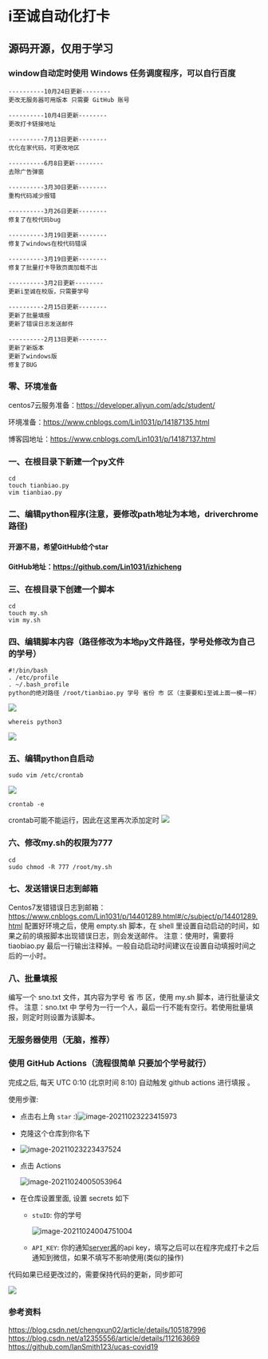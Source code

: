 # i至诚自动化打卡

## 源码开源，仅用于学习

### window自动定时使用 Windows 任务调度程序，可以自行百度
```
----------10月24日更新--------
更改无服务器可用版本 只需要 GitHub 账号

----------10月4日更新--------
更改打卡链接地址

----------7月13日更新--------
优化在家代码，可更改地区

----------6月8日更新--------
去除广告弹窗

----------3月30日更新--------
重构代码减少报错

----------3月26日更新--------
修复了在校代码bug

----------3月19日更新--------
修复了windows在校代码错误

----------3月19日更新--------
修复了批量打卡导致页面加载不出

----------3月2日更新--------
更新i至诚在校版，只需要学号

----------2月15日更新--------
更新了批量填报
更新了错误日志发送邮件

----------2月13日更新--------
更新了新版本
更新了windows版
修复了BUG
```

### 零、环境准备

centos7云服务准备：https://developer.aliyun.com/adc/student/

环境准备：https://www.cnblogs.com/Lin1031/p/14187135.html

博客园地址：https://www.cnblogs.com/Lin1031/p/14187137.html


### 一、在根目录下新建一个py文件
```
cd
touch tianbiao.py
vim tianbiao.py
```
### 二、编辑python程序(注意，要修改path地址为本地，driverchrome路径)


#### 开源不易，希望GitHub给个star
#### GitHub地址：https://github.com/Lin1031/izhicheng


### 三、在根目录下创建一个脚本
```
cd 
touch my.sh
vim my.sh
```
### 四、编辑脚本内容（路径修改为本地py文件路径，学号处修改为自己的学号）
```
#!/bin/bash
. /etc/profile
. ~/.bash_profile
python的绝对路径 /root/tianbiao.py 学号 省份 市 区（主要要和i至诚上面一模一样）
```
![](https://img2020.cnblogs.com/blog/1535189/202101/1535189-20210126182455451-1926330943.png)
```
whereis python3
```
![](https://img2020.cnblogs.com/blog/1535189/202012/1535189-20201225110258857-1147785979.png)

### 五、编辑python自启动
```
sudo vim /etc/crontab
```
![](https://img2020.cnblogs.com/blog/1535189/202012/1535189-20201225024612136-319055669.png)
```
crontab -e
```
crontab可能不能运行，因此在这里再次添加定时
![](https://img2020.cnblogs.com/blog/1535189/202012/1535189-20201225110424469-118105501.png)


### 六、修改my.sh的权限为777
```
cd 
sudo chmod -R 777 /root/my.sh
```

### 七、发送错误日志到邮箱
Centos7发错错误日志到邮箱：https://www.cnblogs.com/Lin1031/p/14401289.html#/c/subject/p/14401289.html
配置好环境之后，使用 empty.sh 脚本，在 shell 里设置自动启动的时间，如果之前的填报脚本出现错误日志，则会发送邮件。
注意：使用时，需要将 tiaobiao.py 最后一行输出注释掉。一般自动启动时间建议在设置自动填报时间之后的一小时。

### 八、批量填报
编写一个 sno.txt 文件，其内容为学号 省 市 区，使用 my.sh 脚本，进行批量读文件。
注意：sno.txt 中 学号为一行一个人，最后一行不能有空行。若使用批量填报，则定时则设置为该脚本。

###  无服务器使用（无脑，推荐）

### 使用 GitHub Actions（流程很简单 只要加个学号就行）

完成之后, 每天 UTC 0:10 (北京时间 8:10) 自动触发 github actions 进行填报 。

使用步骤:

- 点击右上角 `star` :)![image-20211023223415973](https://github.com/Lin1031/izhicheng/blob/main/image/image-20211023223415973.png)

- 克隆这个仓库到你名下

- ![image-20211023223437524](https://github.com/Lin1031/izhicheng/blob/main/image/image-20211023223437524.png)

- 点击 Actions 

  ![image-20211024005053964](https://github.com/Lin1031/izhicheng/blob/main/image/image-20211024005053964.png)

- 在仓库设置里面, 设置 secrets 如下

  - `stuID`: 你的学号

    ![image-20211024004751004](https://github.com/Lin1031/izhicheng/blob/main/image/image-20211024004751004.png)

  - `API_KEY`: 你的通知[server酱](http://sc.ftqq.com/3.version)的api key，填写之后可以在程序完成打卡之后通知到微信，如果不填写不影响使用(类似的操作)

代码如果已经更改过的，需要保持代码的更新，同步即可

![](https://github.com/Lin1031/izhicheng/blob/main/image/image-20211024003427980.png)

### 参考资料
https://blog.csdn.net/chengxun02/article/details/105187996
https://blog.csdn.net/a12355556/article/details/112163669
https://github.com/IanSmith123/ucas-covid19
